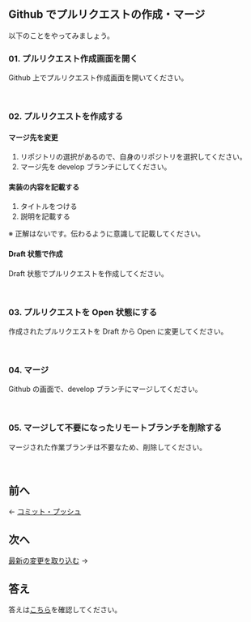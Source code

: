 ## Github でプルリクエストの作成・マージ

以下のことをやってみましょう。

### 01. プルリクエスト作成画面を開く

Github 上でプルリクエスト作成画面を開いてください。

<br>

### 02. プルリクエストを作成する

#### マージ先を変更

1. リポジトリの選択があるので、自身のリポジトリを選択してください。
2. マージ先を develop ブランチにしてください。

#### 実装の内容を記載する

1. タイトルをつける
2. 説明を記載する

※ 正解はないです。伝わるように意識して記載してください。

#### Draft 状態で作成

Draft 状態でプルリクエストを作成してください。

<br>

### 03. プルリクエストを Open 状態にする

作成されたプルリクエストを Draft から Open に変更してください。

<br>

### 04. マージ

Github の画面で、develop ブランチにマージしてください。

<br>

### 05. マージして不要になったリモートブランチを削除する

マージされた作業ブランチは不要なため、削除してください。

<br>

## 前へ

← [コミット・プッシュ](/public/docs/Workbook/practice/step02/index.md)

## 次へ

[最新の変更を取り込む](/public/docs/Workbook/practice/step04/index.md) →

## 答え

答えは[こちら](/public/docs/Workbook/answer/step03/index.md)を確認してください。

